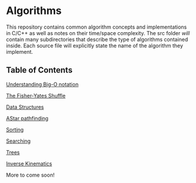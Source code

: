 # Algorithms

This repository contains common algorithm concepts and implementations in C/C++ as well as notes on their time/space complexity. The src folder *will* contain many subdirectories that describe the type of algorithms contained inside. Each source file will explicitly state the name of the algorithm they implement.

## Table of Contents

[Understanding Big-O notation](https://github.com/Kobakat/Algorithms/tree/master/src/BigO)

[The Fisher-Yates Shuffle](https://github.com/Kobakat/Algorithms/tree/master/src/Fisher-Yates)

[Data Structures](https://github.com/Kobakat/Algorithms/tree/master/src/Data-Structures)

[AStar pathfinding](https://github.com/Kobakat/Algorithms/tree/master/src/AStar)

[Sorting](https://github.com/Kobakat/Algorithms/tree/master/src/Sorting)

[Searching](https://github.com/Kobakat/Algorithms/tree/master/src/Searching)

[Trees](https://github.com/Kobakat/Algorithms/tree/master/src/Trees)

[Inverse Kinematics](https://github.com/Kobakat/Algorithms/tree/master/src/FABRIK)

More to come soon!
